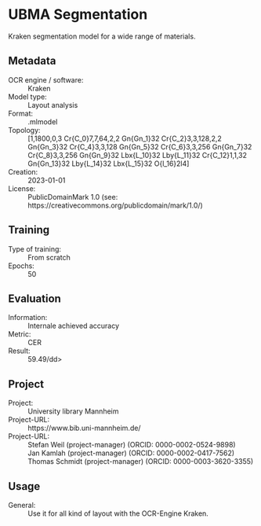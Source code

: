 <link rel="stylesheet" href="../../../../table_hide.css"/>
<div>
   <h1 id="title">UBMA Segmentation</h1>
   <p id="paragraph">Kraken segmentation model for a wide range of materials.</p>
   <h2>Metadata</h2>
   <dl class="grid">
      <dt id="Language">OCR engine / software:</dt>
      <dd>Kraken</dd>
      <dt id="Type">Model type:</dt>
      <dd>Layout analysis</dd>
      <dt id="Format">Format:</dt>
      <dd>.mlmodel</dd>
      <dt id="Topology">Topology:</dt>
      <dd>[1,1800,0,3 Cr{C_0}7,7,64,2,2 Gn{Gn_1}32 Cr{C_2}3,3,128,2,2 Gn{Gn_3}32 Cr{C_4}3,3,128 Gn{Gn_5}32 Cr{C_6}3,3,256 Gn{Gn_7}32 Cr{C_8}3,3,256 Gn{Gn_9}32 Lbx{L_10}32 Lby{L_11}32 Cr{C_12}1,1,32 Gn{Gn_13}32 Lby{L_14}32 Lbx{L_15}32 O{l_16}2l4]</dd>
      <dt id="Creation">Creation:</dt>
      <dd>2023-01-01</dd>
      <dt id="License">License:</dt>
      <dd>PublicDomainMark 1.0 (see: https://creativecommons.org/publicdomain/mark/1.0/)</dd>
   </dl>
   <h2>Training</h2>
   <dl class="grid">
      <dt id="Training-type">Type of training:</dt>
      <dd>From scratch</dd>
      <dt id="Epochs">Epochs:</dt>
      <dd>50</dd>
   </dl>
   <h2>Evaluation</h2>
   <dl class="grid">
      <dt id="Information">Information:</dt>
      <dd>Internale achieved accuracy</dd>
      <dt id="Metric">Metric:</dt>
      <dd>CER</dd>
      <dt id="Result">Result:</dt>
      <dd>59.49/dd>
   </dl>
   <h2>Project</h2>
   <dl class="grid">
      <dt id="Project">Project:</dt>
      <dd>University library Mannheim</dd>
      <dt id="Project-URL">Project-URL:</dt>
      <dd>https://www.bib.uni-mannheim.de/</dd>
      <dt id="Project-URL">Project-URL:</dt>
      <dd>Stefan Weil (project-manager) (ORCID: 0000-0002-0524-9898)</dd><dd>Jan Kamlah (project-manager) (ORCID: 0000-0002-0417-7562)</dd><dd>Thomas Schmidt (project-manager) (ORCID: 0000-0003-3620-3355)</dd>
   </dl>     
   <h2>Usage</h2>
   <dl class="grid">
      <dt id="Usage-General">General:</dt>
      <dd>Use it for all kind of layout with the OCR-Engine Kraken.</dd>
   </dl>
    
</div>
